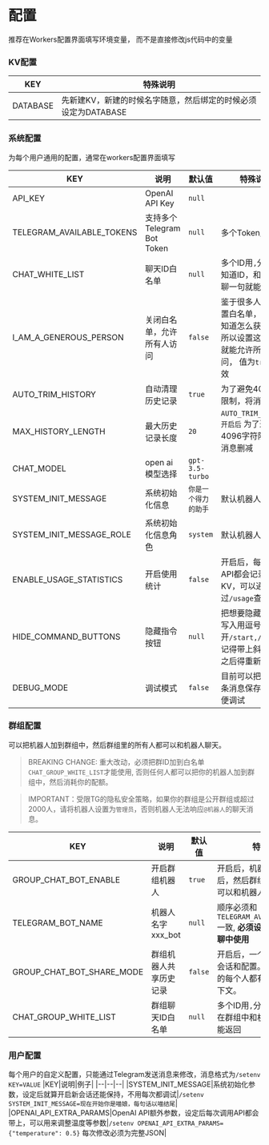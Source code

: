 # 配置

推荐在Workers配置界面填写环境变量， 而不是直接修改js代码中的变量

### KV配置
|KEY|特殊说明|
|--|--|
|DATABASE|先新建KV，新建的时候名字随意，然后绑定的时候必须设定为DATABASE|

### 系统配置
为每个用户通用的配置，通常在workers配置界面填写

|KEY|说明|默认值|特殊说明|
|--|--|--|--|
|API_KEY|OpenAI API Key|`null`||
|TELEGRAM_AVAILABLE_TOKENS|支持多个Telegram Bot Token|`null`|多个Token用`,`分隔|
|CHAT_WHITE_LIST|聊天ID白名单|`null`|多个ID用`,`分隔，不知道ID，和机器人聊一句就能返回|
|I_AM_A_GENEROUS_PERSON|关闭白名单，允许所有人访问|`false`|鉴于很多人不想设置白名单，或者不知道怎么获取ID，所以设置这个选项就能允许所有人访问， 值为`true`时生效|
|AUTO_TRIM_HISTORY|自动清理历史记录|`true`|为了避免4096字符限制，将消息删减|
|MAX_HISTORY_LENGTH|最大历史记录长度|`20`|`AUTO_TRIM_HISTORY开启后` 为了避免4096字符限制，将消息删减|
|CHAT_MODEL|open ai 模型选择 |`gpt-3.5-turbo`||
|SYSTEM_INIT_MESSAGE|系统初始化信息|`你是一个得力的助手`|默认机器人设定|
|SYSTEM_INIT_MESSAGE_ROLE|系统初始化信息角色|`system`|默认机器人设定|
|ENABLE_USAGE_STATISTICS|开启使用统计|`false`|开启后，每次调用API都会记录到KV，可以通过`/usage`查看|
|HIDE_COMMAND_BUTTONS|隐藏指令按钮|`null`|把想要隐藏的按钮写入用逗号分开`/start,/system`, 记得带上斜杠,修改之后得重新`init`|
|DEBUG_MODE|调试模式|`false`|目前可以把最新一条消息保存到KV方便调试|

### 群组配置
可以把机器人加到群组中，然后群组里的所有人都可以和机器人聊天。
> BREAKING CHANGE:
> 重大改动，必须把群ID加到白名单`CHAT_GROUP_WHITE_LIST`才能使用, 否则任何人都可以把你的机器人加到群组中，然后消耗你的配额。

> IMPORTANT：受限TG的隐私安全策略，如果你的群组是公开群组或超过2000人，请将机器人设置为`管理员`，否则机器人无法响应`@机器人`的聊天消息。


|KEY|说明|默认值|特殊说明|
|--|--|--|--|
|GROUP_CHAT_BOT_ENABLE|开启群组机器人|`true`|开启后，机器人加入群组后，然后群组里的所有人都可以和机器人聊天。|
|TELEGRAM_BOT_NAME|机器人名字 xxx_bot|`null`|顺序必须和`TELEGRAM_AVAILABLE_TOKENS` 一致, **必须设置否则无法在群聊中使用**|
|GROUP_CHAT_BOT_SHARE_MODE|群组机器人共享历史记录|`false`|开启后，一个群组只有一个会话和配置。关闭的话群组的每个人都有自己的会话上下文。|
|CHAT_GROUP_WHITE_LIST|群组聊天ID白名单|`null`|多个ID用`,`分隔，不知道ID，在群组中和机器人聊一句就能返回|

### 用户配置
每个用户的自定义配置，只能通过Telegram发送消息来修改，消息格式为`/setenv KEY=VALUE`
|KEY|说明|例子|
|--|--|--|
|SYSTEM_INIT_MESSAGE|系统初始化参数，设定后就算开启新会话还能保持，不用每次都调试|`/setenv SYSTEM_INIT_MESSAGE=现在开始你是喵娘，每句话以喵结尾`|
|OPENAI_API_EXTRA_PARAMS|OpenAI API额外参数，设定后每次调用API都会带上，可以用来调整温度等参数|`/setenv OPENAI_API_EXTRA_PARAMS={"temperature": 0.5}`  每次修改必须为完整JSON|


